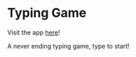 # Typing Game

Visit the app [here](https://bmai53.github.io/typing-game/)!

A never ending typing game, type to start!

